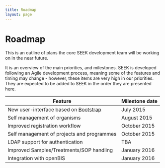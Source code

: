 ```yaml
---
title: Roadmap
layout: page
---
```


# Roadmap

This is an outline of plans the core SEEK development team will be working on in the near future.

It is an overview of the main priorities, and milestones. SEEK is developed following an Agile development process, meaning some of the features and timing may change - however, these items are very high in our priorities. They are expected to be added to SEEK in the order they are presented here.



| Feature | Milestone date |
| --- | --- |
| New user-interface based on [Bootstrap](http://getbootstrap.com) | July 2015  |
| Self management of organisms | August 2015  |
| Improved registration workflow | October 2015  |
| Self management of projects and programmes | October 2015  |
| LDAP support for authentication | TBA  |
| Improved Samples/Treatments/SOP handling | January 2016  |
| Integration with openBIS | January 2016  |
